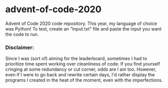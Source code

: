 # advent-of-code-2020
Advent of Code 2020 code repository. This year, my language of choice was Python! To test, create an "Input.txt" file and paste the input you want the code to run. 
### Disclaimer: 
Since I was (sort of) aiming for the leaderboard, sometimes I had to prioritize time spent working over cleanliness of code. If you find yourself cringing at some redundancy or cut corner, odds are I am too. However, even if I were to go back and rewrite certain days, I'd rather display the programs I created in the heat of the moment, even with the imperfections.
